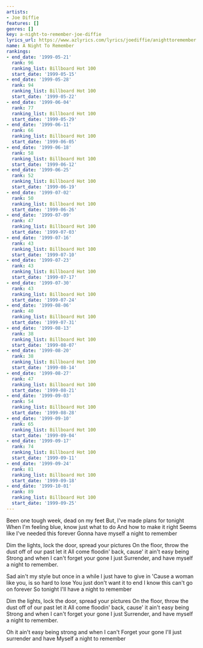 ```yaml
---
artists:
- Joe Diffie
features: []
genres: []
key: a-night-to-remember-joe-diffie
lyrics_url: https://www.azlyrics.com/lyrics/joediffie/anighttoremember.html
name: A Night To Remember
rankings:
- end_date: '1999-05-21'
  rank: 96
  ranking_list: Billboard Hot 100
  start_date: '1999-05-15'
- end_date: '1999-05-28'
  rank: 94
  ranking_list: Billboard Hot 100
  start_date: '1999-05-22'
- end_date: '1999-06-04'
  rank: 77
  ranking_list: Billboard Hot 100
  start_date: '1999-05-29'
- end_date: '1999-06-11'
  rank: 66
  ranking_list: Billboard Hot 100
  start_date: '1999-06-05'
- end_date: '1999-06-18'
  rank: 58
  ranking_list: Billboard Hot 100
  start_date: '1999-06-12'
- end_date: '1999-06-25'
  rank: 52
  ranking_list: Billboard Hot 100
  start_date: '1999-06-19'
- end_date: '1999-07-02'
  rank: 50
  ranking_list: Billboard Hot 100
  start_date: '1999-06-26'
- end_date: '1999-07-09'
  rank: 47
  ranking_list: Billboard Hot 100
  start_date: '1999-07-03'
- end_date: '1999-07-16'
  rank: 43
  ranking_list: Billboard Hot 100
  start_date: '1999-07-10'
- end_date: '1999-07-23'
  rank: 43
  ranking_list: Billboard Hot 100
  start_date: '1999-07-17'
- end_date: '1999-07-30'
  rank: 43
  ranking_list: Billboard Hot 100
  start_date: '1999-07-24'
- end_date: '1999-08-06'
  rank: 40
  ranking_list: Billboard Hot 100
  start_date: '1999-07-31'
- end_date: '1999-08-13'
  rank: 38
  ranking_list: Billboard Hot 100
  start_date: '1999-08-07'
- end_date: '1999-08-20'
  rank: 38
  ranking_list: Billboard Hot 100
  start_date: '1999-08-14'
- end_date: '1999-08-27'
  rank: 47
  ranking_list: Billboard Hot 100
  start_date: '1999-08-21'
- end_date: '1999-09-03'
  rank: 54
  ranking_list: Billboard Hot 100
  start_date: '1999-08-28'
- end_date: '1999-09-10'
  rank: 65
  ranking_list: Billboard Hot 100
  start_date: '1999-09-04'
- end_date: '1999-09-17'
  rank: 74
  ranking_list: Billboard Hot 100
  start_date: '1999-09-11'
- end_date: '1999-09-24'
  rank: 81
  ranking_list: Billboard Hot 100
  start_date: '1999-09-18'
- end_date: '1999-10-01'
  rank: 89
  ranking_list: Billboard Hot 100
  start_date: '1999-09-25'
---
```


Been one tough week, dead on my feet
But, I've made plans for tonight
When I'm feeling blue, know just what to do
And how to make it right
Seems like I've needed this forever
Gonna have myself a night to remember

Dim the lights, lock the door, spread your pictures
On the floor, throw the dust off of our past let it
All come floodin' back, cause' it ain't easy being 
Strong and when I can't forget your gone I just 
Surrender, and have myself a night to remember.

Sad ain't my style but once in a while 
I just have to give in
'Cause a woman like you, is so hard to lose
You just don't want it to end
I know this can't go on forever 
So tonight I'll have a night to remember

Dim the lights, lock the door, spread your pictures
On the floor, throw the dust off of our past let it
All come floodin' back, cause' it ain't easy being 
Strong and when I can't forget your gone I just 
Surrender, and have myself a night to remember.

Oh it ain't easy being strong and when I can't 
Forget your gone I'll just surrender and have
Myself a night to remember



